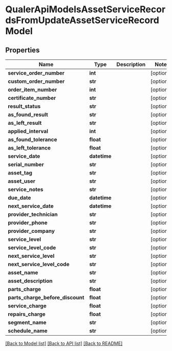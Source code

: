 # QualerApiModelsAssetServiceRecordsFromUpdateAssetServiceRecordModel

## Properties
Name | Type | Description | Notes
------------ | ------------- | ------------- | -------------
**service_order_number** | **int** |  | [optional] 
**custom_order_number** | **str** |  | [optional] 
**order_item_number** | **int** |  | [optional] 
**certificate_number** | **str** |  | [optional] 
**result_status** | **str** |  | [optional] 
**as_found_result** | **str** |  | [optional] 
**as_left_result** | **str** |  | [optional] 
**applied_interval** | **int** |  | [optional] 
**as_found_tolerance** | **float** |  | [optional] 
**as_left_tolerance** | **float** |  | [optional] 
**service_date** | **datetime** |  | [optional] 
**serial_number** | **str** |  | [optional] 
**asset_tag** | **str** |  | [optional] 
**asset_user** | **str** |  | [optional] 
**service_notes** | **str** |  | [optional] 
**due_date** | **datetime** |  | [optional] 
**next_service_date** | **datetime** |  | [optional] 
**provider_technician** | **str** |  | [optional] 
**provider_phone** | **str** |  | [optional] 
**provider_company** | **str** |  | [optional] 
**service_level** | **str** |  | [optional] 
**service_level_code** | **str** |  | [optional] 
**next_service_level** | **str** |  | [optional] 
**next_service_level_code** | **str** |  | [optional] 
**asset_name** | **str** |  | [optional] 
**asset_description** | **str** |  | [optional] 
**parts_charge** | **float** |  | [optional] 
**parts_charge_before_discount** | **float** |  | [optional] 
**service_charge** | **float** |  | [optional] 
**repairs_charge** | **float** |  | [optional] 
**segment_name** | **str** |  | [optional] 
**schedule_name** | **str** |  | [optional] 

[[Back to Model list]](../README.md#documentation-for-models) [[Back to API list]](../README.md#documentation-for-api-endpoints) [[Back to README]](../README.md)


